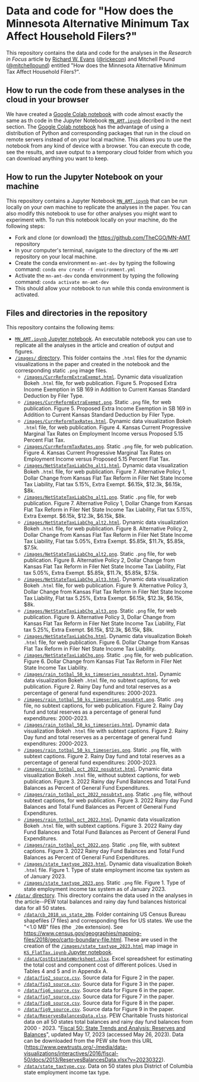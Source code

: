 # Data and code for "How does the Minnesota Alternative Minimum Tax Affect Household Filers?"
This repository contains the data and code for the analyses in the *Research in Focus* article by [Richard W. Evans](https://sites.google.com/site/rickecon) ([@rickecon](https://github.com/rickecon)) and Mitchell Pound ([@mitchellpound](https://github.com/mitchellpound)) entitled "How does the Minnesota Alternative Minimum Tax Affect Household Filers?".

## How to run the code from these analyses in the cloud in your browser
We have created a [Google Colab notebook](https://colab.research.google.com/drive/1TYFiOsyHzkdmXEn5ygFDcZioq2GqAT7C?usp=sharing) with code almost exactly the same as th code in the Jupyter Notebook [`MN_AMT.ipynb`](MN_AMT.ipynb) decribed in the next section. The [Google Colab notebook](https://colab.research.google.com/drive/1TYFiOsyHzkdmXEn5ygFDcZioq2GqAT7C?usp=sharing) has the advantage of using a distribution of Python and corresponding packages that run in the cloud on remote servers instead of on your local machine. This allows you to use the notebook from any kind of device with a browser. You can execute th code, see the results, and save output to a temporary cloud folder from which you can download anything you want to keep.

## How to run the Jupyter Notebook on your machine
This repository contains a Jupyter Notebook [`MN_AMT.ipynb`](MN_AMT.ipynb) that can be run locally on your own machine to replicate the analyses in the paper. You can also modify this notebook to use for other analyses you might want to experiment with. To run this notebook locally on your machine, do the following steps:
* Fork and clone (or download) the https://github.com/TheCGO/MN-AMT repository
* In your computer's terminal, navigate to the directory of the `MN-AMT` repository on your local machine.
* Create the conda environment `mn-amt-dev` by typing the following command: `conda env create -f environment.yml`
* Activate the `mn-amt-dev` conda environment by typing the following command: `conda activate mn-amt-dev`
* This should allow your notebook to run while this conda environment is activated.


## Files and directories in the repository
This repository contains the following items:
* [`MN_AMT.ipynb` Jupyter notebook](MN_AMT.ipynb). An executable notebook you can use to replicate all the analyses in the article and creation of output and figures.
* [`/images/` directory](images/). This folder contains the `.html` files for the dynamic visualizations in the paper and created in the notebook and the corresponding static `.png` image files.
    * [`/images/CurrReformExtraExempt.html`](/images/CurrReformExtraExempt.html). Dynamic data visualization Bokeh `.html` file, for web publication. Figure 5. Proposed Extra Income Exemption in SB 169 in Addition to Current Kansas Standard Deduction by Filer Type.
    * [`/images/CurrReformExtraExempt.png`](/images/CurrReformExtraExempt.png). Static `.png` file, for web publication. Figure 5. Proposed Extra Income Exemption in SB 169 in Addition to Current Kansas Standard Deduction by Filer Type.
    * [`/images/CurrReformTaxRates.html`](/images/CurrReformTaxRates.html). Dynamic data visualization Bokeh `.html` file, for web publication. Figure 4. Kansas Current Progressive Marginal Tax Rates on Employment Income versus Proposed 5.15 Percent Flat Tax.
    * [`/images/CurrReformTaxRates.png`](/images/CurrReformTaxRates.png). Static `.png` file, for web publication. Figure 4. Kansas Current Progressive Marginal Tax Rates on Employment Income versus Proposed 5.15 Percent Flat Tax.
    * [`/images/NetStateTaxLiabChg_alt1.html`](/images/NetStateTaxLiabChg_alt1.html). Dynamic data visualization Bokeh `.html` file, for web publication. Figure 7. Alternative Policy 1, Dollar Change from Kansas Flat Tax Reform in Filer Net State Income Tax Liability, Flat tax 5.15%, Extra Exempt. $6.15k, $12.3k, $6.15k, $8k.
    * [`/images/NetStateTaxLiabChg_alt1.png`](/images/NetStateTaxLiabChg_alt1.png). Static `.png` file, for web publication. Figure 7. Alternative Policy 1, Dollar Change from Kansas Flat Tax Reform in Filer Net State Income Tax Liability, Flat tax 5.15%, Extra Exempt. $6.15k, $12.3k, $6.15k, $8k.
    * [`/images/NetStateTaxLiabChg_alt2.html`](/images/NetStateTaxLiabChg_alt2.html). Dynamic data visualization Bokeh `.html` file, for web publication. Figure 8. Alternative Policy 2, Dollar Change from Kansas Flat Tax Reform in Filer Net State Income Tax Liability, Flat tax 5.05%, Extra Exempt. $5.85k, $11.7k, $5.85k, $7.5k.
    * [`/images/NetStateTaxLiabChg_alt2.png`](/images/NetStateTaxLiabChg_alt2.png). Static `.png` file, for web publication. Figure 8. Alternative Policy 2, Dollar Change from Kansas Flat Tax Reform in Filer Net State Income Tax Liability, Flat tax 5.05%, Extra Exempt. $5.85k, $11.7k, $5.85k, $7.5k.
    * [`/images/NetStateTaxLiabChg_alt3.html`](/images/NetStateTaxLiabChg_alt3.html). Dynamic data visualization Bokeh `.html` file, for web publication. Figure 9. Alternative Policy 3, Dollar Change from Kansas Flat Tax Reform in Filer Net State Income Tax Liability, Flat tax 5.25%, Extra Exempt. $6.15k, $12.3k, $6.15k, $8k.
    * [`/images/NetStateTaxLiabChg_alt3.png`](/images/NetStateTaxLiabChg_alt3.png). Static `.png` file, for web publication. Figure 9. Alternative Policy 3, Dollar Change from Kansas Flat Tax Reform in Filer Net State Income Tax Liability, Flat tax 5.25%, Extra Exempt. $6.15k, $12.3k, $6.15k, $8k.
    * [`/images/NetStateTaxLiabChg.html`](/images/NetStateTaxLiabChg.html). Dynamic data visualization Bokeh `.html` file, for web publication. Figure 6. Dollar Change from Kansas Flat Tax Reform in Filer Net State Income Tax Liability.
    * [`/images/NetStateTaxLiabChg.png`](/images/NetStateTaxLiabChg.png). Static `.png` file, for web publication. Figure 6. Dollar Change from Kansas Flat Tax Reform in Filer Net State Income Tax Liability.
    * [`/images/rain_totbal_50_ks_timeseries_nosubtxt.html`](/images/rain_totbal_50_ks_timeseries_nosubtxt.html). Dynamic data visualization Bokeh `.html` file, no subtext captions, for web publication. Figure 2. Rainy Day fund and total reserves as a percentage of general fund expenditures: 2000-2023.
    * [`/images/rain_totbal_50_ks_timeseries_nosubtxt.png`](/images/rain_totbal_50_ks_timeseries_nosubtxt.png). Static `.png` file, no subtext captions, for web publication. Figure 2. Rainy Day fund and total reserves as a percentage of general fund expenditures: 2000-2023.
    * [`/images/rain_totbal_50_ks_timeseries.html`](/images/rain_totbal_50_ks_timeseries.html). Dynamic data visualization Bokeh `.html` file with subtext captions. Figure 2. Rainy Day fund and total reserves as a percentage of general fund expenditures: 2000-2023.
    * [`/images/rain_totbal_50_ks_timeseries.png`](/images/rain_totbal_50_ks_timeseries.png). Static `.png` file, with subtext captions. Figure 2. Rainy Day fund and total reserves as a percentage of general fund expenditures: 2000-2023.
    * [`/images/rain_totbal_pct_2022_nosubtxt.html`](/images/rain_totbal_pct_2022_nosubtxt.html). Dynamic data visualization Bokeh `.html` file, without subtext captions, for web publication. Figure 3. 2022 Rainy day Fund Balances and Total Fund Balances as Percent of General Fund Expenditures.
    * [`/images/rain_totbal_pct_2022_nosubtxt.png`](/images/rain_totbal_pct_2022_nosubtxt.png). Static `.png` file, without subtext captions, for web publication. Figure 3. 2022 Rainy day Fund Balances and Total Fund Balances as Percent of General Fund Expenditures.
    * [`/images/rain_totbal_pct_2022.html`](/images/rain_totbal_pct_2022.html). Dynamic data visualization Bokeh `.html` file, with subtext captions. Figure 3. 2022 Rainy day Fund Balances and Total Fund Balances as Percent of General Fund Expenditures.
    * [`/images/rain_totbal_pct_2022.png`](/images/rain_totbal_pct_2022.png). Static `.png` file, with subtext captions. Figure 3. 2022 Rainy day Fund Balances and Total Fund Balances as Percent of General Fund Expenditures.
    * [`/images/state_taxtype_2023.html`](/images/state_taxtype_2023.html). Dynamic data visualization Bokeh `.html` file. Figure 1. Type of state employment income tax system as of January 2023.
    * [`/images/state_taxtype_2023.png`](/images/state_taxtype_2023.png). Static `.png` file. Figure 1. Type of state employment income tax system as of January 2023.
* [`/data/` directory](data/). This directory contains the data used in the analyses in the article--PEW total balances and rainy day fund balances historical data for all 50 states.
    * [`/data/cb_2018_us_state_20m`](/data/cb_2018_us_state_20m). Folder containing US Census Bureau shapefiles (7 files) and corresponding files for US states. We use the "<1.0 MB" files (the `_20m` extension). See https://www.census.gov/geographies/mapping-files/2018/geo/carto-boundary-file.html. These are used in the creation of the [`/images/state_taxtype_2023.html`](/images/state_taxtype_2023.html) map image in [`KS_FlatTax.ipynb` Jupyter notebook](KS_FlatTax.ipynb).
    * [`/data/CostEstimateWorksheet.xlsx`](/data/CostEstimateWorksheet.xlsx). Excel spreadsheet for estimating the total cost and component cost of different polices. Used in Tables 4 and 5 and in Appendix A.
    * [`/data/fig2_source.csv`](/data/fig2_source.csv). Source data for Figure 2 in the paper.
    * [`/data/fig3_source.csv`](/data/fig3_source.csv). Source data for Figure 3 in the paper.
    * [`/data/fig6_source.csv`](/data/fig6_source.csv). Source data for Figure 6 in the paper.
    * [`/data/fig7_source.csv`](/data/fig7_source.csv). Source data for Figure 7 in the paper.
    * [`/data/fig8_source.csv`](/data/fig8_source.csv). Source data for Figure 8 in the paper.
    * [`/data/fig9_source.csv`](/data/fig9_source.csv). Source data for Figure 9 in the paper.
    * [`/data/ReservesBalancesData.xlsx`](data/ReservesBalancesData.xlsx). PEW Charitable Trusts historical data on all 50 states total balances and rainy day fund balances from 2000 - 2023. "[Fiscal 50: State Trends and Analysis: Reserves and Balances](https://www.pewtrusts.org/en/research-and-analysis/data-visualizations/2014/fiscal-50#ind5)", updated May 17, 2023 (accessed May 26, 2023). Data can be downloaded from the PEW site from this URL (https://www.pewtrusts.org/-/media/data-visualizations/interactives/2016/fiscal-50/docs/2013/ReservesBalancesData.xlsx?v=20230322).
    * [`/data/state_taxtype.csv`](/data/state_taxtype.csv). Data on 50 states plus District of Columbia state employment income tax type.
